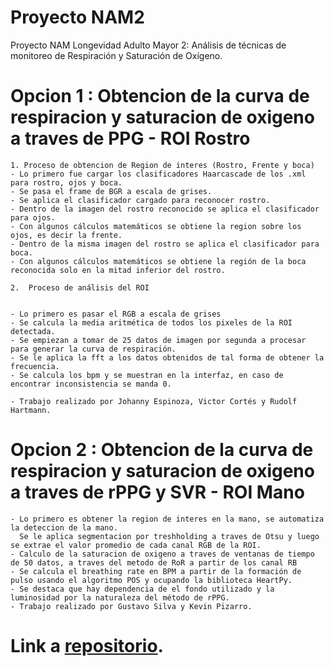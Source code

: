 # Proyecto NAM2

Proyecto NAM Longevidad Adulto Mayor 2: Análisis de técnicas de monitoreo de Respiración y Saturación de Oxígeno.

# Opcion 1 : Obtencion de la curva de respiracion y saturacion de oxigeno a traves de PPG - ROI Rostro
	1. Proceso de obtencion de Region de interes (Rostro, Frente y boca)
	- Lo primero fue cargar los clasificadores Haarcascade de los .xml para rostro, ojos y boca.
	- Se pasa el frame de BGR a escala de grises.
	- Se aplica el clasificador cargado para reconocer rostro.
	- Dentro de la imagen del rostro reconocido se aplica el clasificador para ojos.
	- Con algunos cálculos matemáticos se obtiene la region sobre los ojos, es decir la frente.
	- Dentro de la misma imagen del rostro se aplica el clasificador para boca.
	- Con algunos cálculos matemáticos se obtiene la región de la boca reconocida solo en la mitad inferior del rostro.
	
	2.  Proceso de análisis del ROI


	- Lo primero es pasar el RGB a escala de grises
	- Se calcula la media aritmética de todos los pixeles de la ROI detectada.
	- Se empiezan a tomar de 25 datos de imagen por segunda a procesar para generar la curva de respiración.
	- Se le aplica la fft a los datos obtenidos de tal forma de obtener la frecuencia.
	- Se calcula los bpm y se muestran en la interfaz, en caso de encontrar inconsistencia se manda 0.
	
	- Trabajo realizado por Johanny Espinoza, Victor Cortés y Rudolf Hartmann.

# Opcion 2 : Obtencion de la curva de respiracion y saturacion de oxigeno a traves de rPPG y SVR - ROI Mano
	- Lo primero es obtener la region de interes en la mano, se automatiza la deteccion de la mano.
	  Se le aplica segmentacion por treshholding a traves de Otsu y luego se extrae el valor promedio de cada canal RGB de la ROI.
	- Calculo de la saturacion de oxigeno a traves de ventanas de tiempo de 50 datos, a traves del metodo de RoR a partir de los canal RB
	- Se calcula el breathing rate en BPM a partir de la formación de pulso usando el algoritmo POS y ocupando la biblioteca HeartPy.
	- Se destaca que hay dependencia de el fondo utilizado y la luminosidad por la naturaleza del método de rPPG.
	- Trabajo realizado por Gustavo Silva y Kevin Pizarro.

# Link a [repositorio](https://gitlab.com/elo328/proyecto-nam2).
